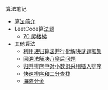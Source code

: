 算法笔记

* [算法简介](markdown/Algorithm/_readme.md)
* LeetCode算法题
    * [70.爬楼梯](markdown/Algorithm/leetcode70_climbing_stairs.md)
* 其他算法
    * [利用递归算法并行化解决谜题框架](markdown/Algorithm/利用递归算法并行化解决谜题框架.md)
    * [回溯法解决八皇后问题](markdown/Algorithm/回溯法解决八皇后问题.md)
    * [归并排序中对小数组采用插入排序](markdown/Algorithm/归并排序中对小数组采用插入排序.md)
    * [快速排序和二分查找](markdown/Algorithm/快速排序和二分查找.md)
    * [海盗分金](markdown/Algorithm/海盗分金.md)

